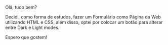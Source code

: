 Olá, tudo bem?

Decidi, como forma de estudos, fazer um Formulário como Página da Web utilizando HTML e CSS,
além disso, optei por colocar um botão para alterar entre Dark e Light modes.

Espero que gostem!